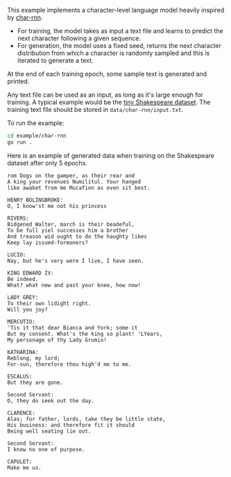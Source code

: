 This example implements a character-level language model heavily inspired 
by [char-rnn](https://github.com/karpathy/char-rnn).
- For training, the model takes as input a text file and learns to predict the
  next character following a given sequence.
- For generation, the model uses a fixed seed, returns the next character
  distribution from which a character is randomly sampled and this is iterated
  to generate a text.

At the end of each training epoch, some sample text is generated and printed.

Any text file can be used as an input, as long as it's large enough for training.
A typical example would be the
[tiny Shakespeare dataset](https://raw.githubusercontent.com/karpathy/char-rnn/master/data/tinyshakespeare/input.txt).
The training text file should be stored in `data/char-rnn/input.txt`.

To run the example:

```bash
cd example/char-rnn
go run .

```


Here is an example of generated data when training on the Shakespeare dataset
after only 5 epochs.

```
rom Dogs on the gamper, as their rear and
A king your revenues Numilitul. Your hanged
like awaket from me Mucafion as even sit best.

HENRY BOLINGBROKE:
O, I know'st me not his princess

RIVERS:
Bidgened Walter, march is their beadeful,
To be full yiel successes him a brother
And treason wid ought to do the haughty likes
Keep lay issued-formoners?

LUCIO:
Nay, but he's very were I live, I have seen.

KING EDWARD IV:
Be indeed.
What? what new and past your knee, how now!

LADY GREY:
To their own lidight right.
Will you joy?

MERCUTIO:
'Tis it that dear Bianca and York; some it
But my consent. What's the king so plant! 'LYears,
My personage of thy Lady Grumio!

KATHARINA:
Reblong, my lord;
For-sun, therefore thou high'd me to me.

ESCALUS:
But they are gone.

Second Servant:
O, they do seek out the day.

CLARENCE:
Alas; for father, lords, take they be little state,
His business: and therefore fit it should
Being well seating lie out.

Second Servant:
I know no one of purpose.

CAPULET:
Make me us.
```

